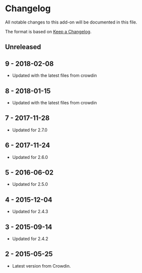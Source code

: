# Changelog
All notable changes to this add-on will be documented in this file.

The format is based on [Keep a Changelog](https://keepachangelog.com/en/1.0.0/).

## Unreleased



## 9 - 2018-02-08

- Updated with the latest files from crowdin

## 8 - 2018-01-15

- Updated with the latest files from crowdin

## 7 - 2017-11-28

- Updated for 2.7.0

## 6 - 2017-11-24

- Updated for 2.6.0

## 5 - 2016-06-02

- Updated for 2.5.0

## 4 - 2015-12-04

- Updated for 2.4.3

## 3 - 2015-09-14

- Updated for 2.4.2

## 2 - 2015-05-25

- Latest version from Crowdin.

